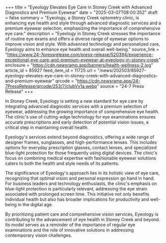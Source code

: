 +++
title = "Eyeology Elevates Eye Care in Stoney Creek with Advanced Diagnostics and Premium Eyewear"
date = "2025-03-07T08:00:35Z"
draft = false
summary = "Eyeology, a Stoney Creek optometry clinic, is enhancing eye health and style through advanced diagnostic services and a premium eyewear selection, emphasizing the importance of comprehensive eye care."
description = "Eyeology in Stoney Creek stresses the importance of routine eye exams and offers a diverse range of eyewear options to improve vision and style. With advanced technology and personalized care, Eyeology aims to enhance eye health and overall well-being."
source_link = "https://www.24-7pressrelease.com/press-release/520394/experience-exceptional-eye-care-and-premium-eyewear-at-eyeology-in-stoney-creek"
enclosure = "https://cdn.newsramp.app/banners/health-wellness-2.jpg"
article_id = 85927
feed_item_id = 11725
url = "/news/202503/85927-eyeology-elevates-eye-care-in-stoney-creek-with-advanced-diagnostics-and-premium-eyewear"
qrcode = "https://cdn.newsramp.app/24-7PressRelease/qrcode/253/7/clubVv1a.webp"
source = "24-7 Press Release"
+++

<p>In Stoney Creek, Eyeology is setting a new standard for eye care by integrating advanced diagnostic services with a premium selection of eyewear, addressing the growing importance of comprehensive eye health. The clinic's use of cutting-edge technology for eye examinations ensures accurate prescriptions and early detection of potential vision issues, a critical step in maintaining overall health.</p><p>Eyeology's services extend beyond diagnostics, offering a wide range of designer frames, sunglasses, and high-performance lenses. This includes options for everyday prescription glasses, contact lenses, and specialized blue-light protection for those frequently using digital devices. The clinic's focus on combining medical expertise with fashionable eyewear solutions caters to both the health and style needs of its patients.</p><p>The significance of Eyeology's approach lies in its holistic view of eye care, recognizing that optimal vision and personal expression go hand in hand. For business leaders and technology enthusiasts, the clinic's emphasis on blue-light protection is particularly relevant, addressing the eye strain associated with prolonged screen time. This initiative not only benefits individual health but also has broader implications for productivity and well-being in the digital age.</p><p>By prioritizing patient care and comprehensive vision services, Eyeology is contributing to the advancement of eye health in Stoney Creek and beyond. Its model serves as a reminder of the importance of regular eye examinations and the role of innovative solutions in addressing contemporary vision challenges.</p>
